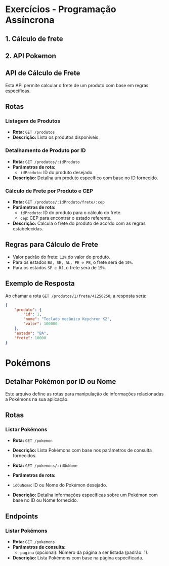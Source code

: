 
# Exercícios - Programação Assíncrona

## 1. Cálculo de frete
## 2. API Pokemon




## API de Cálculo de Frete

Esta API permite calcular o frete de um produto com base em regras específicas.

## Rotas

### Listagem de Produtos

- **Rota:** `GET /produtos`
- **Descrição:** Lista os produtos disponíveis.
  
### Detalhamento de Produto por ID

- **Rota:** `GET /produtos/:idProduto`
- **Parâmetros de rota:**
  - `idProduto`: ID do produto desejado.
- **Descrição:** Detalha um produto específico com base no ID fornecido.
  
### Cálculo de Frete por Produto e CEP

- **Rota:** `GET /produtos/:idProduto/frete/:cep`
- **Parâmetros de rota:**
  - `idProduto`: ID do produto para o cálculo do frete.
  - `cep`: CEP para encontrar o estado referente.
- **Descrição:** Calcula o frete do produto de acordo com as regras estabelecidas.
  
## Regras para Cálculo de Frete

- Valor padrão do frete: `12%` do valor do produto.
- Para os estados `BA, SE, AL, PE e PB`, o frete será de `10%`.
- Para os estados `SP e RJ`, o frete será de `15%`.

## Exemplo de Resposta

Ao chamar a rota `GET /produtos/1/frete/41256250`, a resposta será:

```json
{
    "produto": {
        "id": 1,
        "nome": "Teclado mecânico Keychron K2",
        "valor": 100000
    },
    "estado": "BA",
    "frete": 10000
}
```
#

# Pokémons

## Detalhar Pokémon por ID ou Nome





Este arquivo define as rotas para manipulação de informações relacionadas a Pokémons na sua aplicação.

## Rotas


### Listar Pokémons

- **Rota:** `GET /pokemon`
- **Descrição:** Lista Pokémons com base nos parâmetros de consulta fornecidos.

- **Rota:** `GET /pokemons/:idOuNome`
- **Parâmetros de rota:**
- `idOuNome`: ID ou Nome do Pokémon desejado.
- **Descrição:** Detalha informações específicas sobre um Pokémon com base no ID ou Nome fornecido.

## Endpoints

### Listar Pokémons

- **Rota:** `GET /pokemons`
- **Parâmetros de consulta:**
  - `pagina` (opcional): Número da página a ser listada (padrão: 1).
- **Descrição:** Lista Pokémons com base na página especificada.


